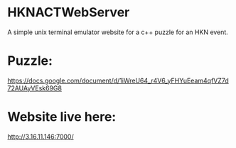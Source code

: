 # HKNACTWebServer

A simple unix terminal emulator website for a c++ puzzle for an HKN event.

# Puzzle:
https://docs.google.com/document/d/1iWreU64_r4V6_yFHYuEeam4qfVZ7d72AUAyVEsk69G8

# Website live here:
http://3.16.11.146:7000/
